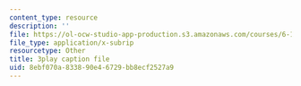 ```yaml
---
content_type: resource
description: ''
file: https://ol-ocw-studio-app-production.s3.amazonaws.com/courses/6-189-multicore-programming-primer-january-iap-2007/8ebf070a833890e46729bb8ecf2527a9_qhH6ysHlaiM.srt
file_type: application/x-subrip
resourcetype: Other
title: 3play caption file
uid: 8ebf070a-8338-90e4-6729-bb8ecf2527a9
---
```

